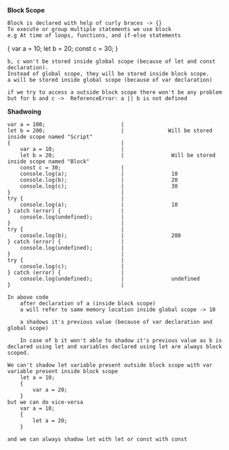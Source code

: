 **Block Scope**

    Block is declared with help of curly braces -> {}
    To execute or group multiple statements we use block
    e.g At time of loops, functions, and if-else statements
       
{
    var a = 10;
    let b = 20;
    const c = 30;
}

    b, c won't be stored inside global scope (because of let and const declaration).
    Instead of global scope, they will be stored inside block scope.
    a will be stored inside global scope (because of var declaration)
    
    if we try to access a outside block scope there won't be any problem
    but for b and c ->  ReferenceError: a || b is not defined
    
**Shadwoing**

    var a = 100;                        |
    let b = 200;                        |              Will be stored inside scope named "Script"
    {                                   |
        var a = 10;                     |
        let b = 20;                     |               Will be stored inside scope named "Block"
        const c = 30;                   |
        console.log(a);                 |               10
        console.log(b);                 |               20
        console.log(c);                 |               30
    }                                   |
    try {                               |
        console.log(a);                 |               10
    } catch (error) {                   |
        console.log(undefined);         |
    }                                   |
    try {                               |
        console.log(b);                 |               200
    } catch (error) {                   |
        console.log(undefined);         |
    }                                   |
    try {                               |
        console.log(c);                 |
    } catch (error) {                   |
        console.log(undefined);         |               undefined
    }                                   |
    
    In above code
        after declaration of a (inside block scope)
        a will refer to same memory location inside global scope -> 10
        
        a shadows it's previous value (because of var declaration and global scope)
        
        In case of b it won't able to shadow it's previous value as b is declared using let and variables declared using let are always block scoped.
    
    We can't shadow let variable present outside block scope with var variable present inside block scope
        let a = 10;
        {
            var a = 20;
        }
    but we can do vice-versa
        var a = 10;
        {
            let a = 20;
        }
    
    and we can always shadow let with let or const with const